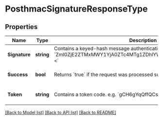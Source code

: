 # PosthmacSignatureResponseType

## Properties
Name | Type | Description | Notes
------------ | ------------- | ------------- | -------------
**Signature** | **string** | Contains a keyed-hash message authentication code (HMAC) e.g. &#x60;ZmI0ZjE2ZTMxMWY1YjA0ZTc4MTg1ZDhlYWRkMTEwNDE3M2RiMzNiNQ&#x3D;&#x3D;&lt;&#x60;  | [optional] [default to null]
**Success** | **bool** | Returns &#x60;true&#x60; if the request was processed successfully.  | [optional] [default to null]
**Token** | **string** | Contains a token code. e.g. &#x60;gCH6gYqQffQCsFKSLuxyagXsuXcIK0uf&#x60;  | [optional] [default to null]

[[Back to Model list]](../README.md#documentation-for-models) [[Back to API list]](../README.md#documentation-for-api-endpoints) [[Back to README]](../README.md)


